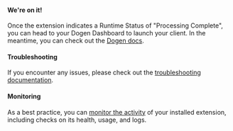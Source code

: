 #### We're on it!

Once the extension indicates a Runtime Status of "Processing Complete", you can head to your Dogen Dashboard to launch your client.  In the meantime, you can check out the [Dogen docs](https://www.dogen.io/docs).

#### Troubleshooting

If you encounter any issues, please check out the [troubleshooting documentation](https://www.dogen.io/docs/troubleshooting#firebase-extension-issues).

#### Monitoring

As a best practice, you can [monitor the activity](https://firebase.google.com/docs/extensions/manage-installed-extensions#monitor) of your installed extension, including checks on its health, usage, and logs.
